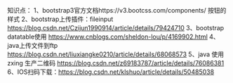 知识点：
1、bootstrap3官方文档https://v3.bootcss.com/components/   按钮的样式
2、bootstrap上传插件：fileinput  https://blog.csdn.net/Czijun1990914/article/details/79424710
3、bootstrap datatable使用 https://www.cnblogs.com/sheldon-lou/p/4169902.html
4、java上传文件到ftp  https://blog.csdn.net/liuxiangke0210/article/details/68068573
5、java 使用zxing 生产二维码 https://blog.csdn.net/z69183787/article/details/76086381
6、IOS扫码下载：https://blog.csdn.net/klshuo/article/details/50485038
